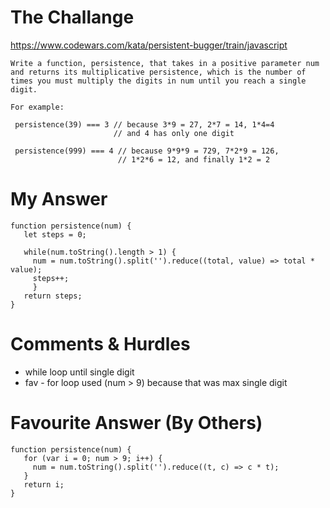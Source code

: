 # The Challange

https://www.codewars.com/kata/persistent-bugger/train/javascript

```
Write a function, persistence, that takes in a positive parameter num and returns its multiplicative persistence, which is the number of times you must multiply the digits in num until you reach a single digit.

For example:

 persistence(39) === 3 // because 3*9 = 27, 2*7 = 14, 1*4=4
                       // and 4 has only one digit

 persistence(999) === 4 // because 9*9*9 = 729, 7*2*9 = 126,
                        // 1*2*6 = 12, and finally 1*2 = 2
```

# My Answer

```
function persistence(num) {
   let steps = 0;
   
   while(num.toString().length > 1) {
     num = num.toString().split('').reduce((total, value) => total * value);
     steps++;
     }
   return steps;
}
```

# Comments & Hurdles

* while loop until single digit
* fav - for loop used (num > 9) because that was max single digit

# Favourite Answer (By Others)
```
function persistence(num) {
   for (var i = 0; num > 9; i++) {
     num = num.toString().split('').reduce((t, c) => c * t);
   }
   return i;
}
```